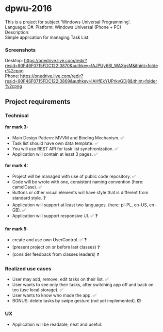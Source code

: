 # dpwu-2016
This is a project for subject 'Windows Universal Programming'.  
Language: C#. Platform: Windows Universal (Phone + PC)  
Description:  
Simple application for managing Task List.
### Screenshots
Desktop: https://onedrive.live.com/redir?resid=60F46F0715FDC122!3870&authkey=!AJPUy66l_WAXgsM&ithint=folder%2cpng   
Phone: https://onedrive.live.com/redir?resid=60F46F0715FDC122!3869&authkey=!AHfEkYUPrkvGDj8&ithint=folder%2cpng  
## Project requirements
### Technical
#### for mark 3:
* Main Design Pattern: MVVM and Binding Mechanism. :white_check_mark:
* Task list should have own data template. :white_check_mark:
* You will use REST API for task list synchronization. :white_check_mark:
* Application will contain at least 3 pages.  :white_check_mark:

#### for mark 4:
* Project will be managed with use of public code repository. :white_check_mark:
* Code will be wrote with one, consistent naming convention (here: camelCase). :white_check_mark:
* Buttons or other visual elements will have style that is different from standard style. :question:
* Application will support at least two languages. (here: pl-PL, en-US, en-GB). :white_check_mark:
* Application will support responsive UI. :white_check_mark: :question:

#### for mark 5:
* create and use own UserControl. :white_check_mark: :question:
* (present project on or before last classes) :question:
* (consider feedback from classes leaders)  :question:

### Realized use cases
* User may add, remove, edit tasks on their list. :white_check_mark:
* User wants to see only their tasks, after switching app off and back on too (use local storage). :white_check_mark:
* User wants to know who made the app. :white_check_mark:
* BONUS: delete tasks by swipe gesture (not yet implemented).  :negative_squared_cross_mark:

### UX
* Application will be readable, neat and useful.  
